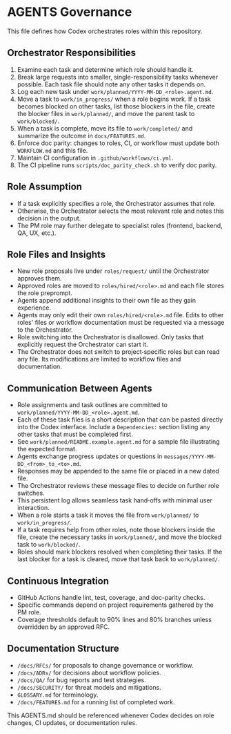 # AGENTS Governance

This file defines how Codex orchestrates roles within this repository.

## Orchestrator Responsibilities
1. Examine each task and determine which role should handle it.
2. Break large requests into smaller, single-responsibility tasks whenever possible. Each task file should note any other tasks it depends on.
3. Log each new task under `work/planned/YYYY-MM-DD_<role>.agent.md`.
4. Move a task to `work/in_progress/` when a role begins work. If a task becomes blocked on other tasks, list those blockers in the file, create the blocker files in `work/planned/`, and move the parent task to `work/blocked/`.
5. When a task is complete, move its file to `work/completed/` and summarize the outcome in `docs/FEATURES.md`.
6. Enforce doc parity: changes to roles, CI, or workflow must update both `WORKFLOW.md` and this file.
7. Maintain CI configuration in `.github/workflows/ci.yml`.
8. The CI pipeline runs `scripts/doc_parity_check.sh` to verify doc parity.

## Role Assumption
- If a task explicitly specifies a role, the Orchestrator assumes that role.
- Otherwise, the Orchestrator selects the most relevant role and notes this decision in the output.
- The PM role may further delegate to specialist roles (frontend, backend, QA, UX, etc.).

## Role Files and Insights
- New role proposals live under `roles/request/` until the Orchestrator approves them.
- Approved roles are moved to `roles/hired/<role>.md` and each file stores the role preprompt.
- Agents append additional insights to their own file as they gain experience.
- Agents may only edit their own `roles/hired/<role>.md` file. Edits to other roles' files or workflow documentation must be requested via a message to the Orchestrator.
- Role switching into the Orchestrator is disallowed. Only tasks that explicitly request the Orchestrator can start it.
- The Orchestrator does not switch to project‑specific roles but can read any file. Its modifications are limited to workflow files and documentation.

## Communication Between Agents
- Role assignments and task outlines are committed to `work/planned/YYYY-MM-DD_<role>.agent.md`.
- Each of these task files is a short description that can be pasted directly into the Codex interface. Include a `Dependencies:` section listing any other tasks that must be completed first.
- See `work/planned/README.example.agent.md` for a sample file illustrating the expected format.
- Agents exchange progress updates or questions in `messages/YYYY-MM-DD_<from>_to_<to>.md`.
- Responses may be appended to the same file or placed in a new dated file.
- The Orchestrator reviews these message files to decide on further role switches.
- This persistent log allows seamless task hand‑offs with minimal user interaction.
- When a role starts a task it moves the file from `work/planned/` to `work/in_progress/`.
- If a task requires help from other roles, note those blockers inside the file, create the necessary tasks in `work/planned/`, and move the blocked task to `work/blocked/`.
- Roles should mark blockers resolved when completing their tasks. If the last blocker for a task is cleared, move that task back to `work/planned/`.

## Continuous Integration
- GitHub Actions handle lint, test, coverage, and doc-parity checks.
- Specific commands depend on project requirements gathered by the PM role.
- Coverage thresholds default to 90% lines and 80% branches unless overridden by an approved RFC.

## Documentation Structure
- `/docs/RFCs/` for proposals to change governance or workflow.
- `/docs/ADRs/` for decisions about workflow policies.
- `/docs/QA/` for bug reports and test strategies.
- `/docs/SECURITY/` for threat models and mitigations.
- `GLOSSARY.md` for terminology.
- `/docs/FEATURES.md` for a running list of completed work.

This AGENTS.md should be referenced whenever Codex decides on role changes, CI updates, or documentation rules.
